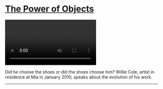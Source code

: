 # [The Power of Objects](http://artstories.artsmia.org/#/stories/1060)

<video src='http://cdn.dx.artsmia.org/videos/artstories/Contemporary_artist_Willie_Cole_works_with_shoes.mp4'></video>

Did he choose the shoes or did the shoes choose him? Willie Cole, artist in residence at Mia in January 2010, speaks about the evolution of his work.

---
